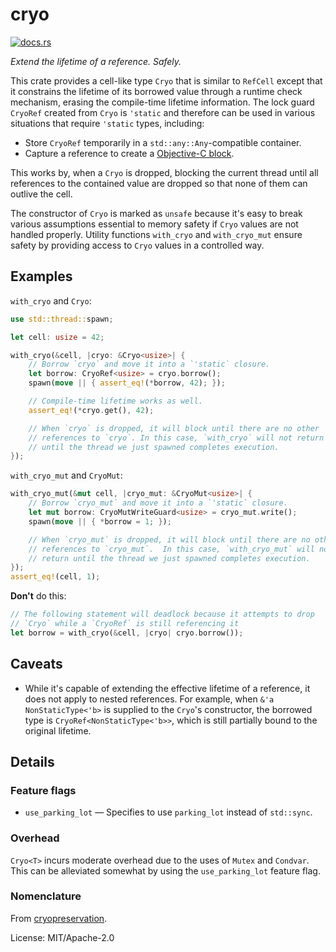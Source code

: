 # cryo

[<img src="https://docs.rs/cryo/badge.svg" alt="docs.rs">](https://docs.rs/cryo/)

*Extend the lifetime of a reference. Safely.*

This crate provides a cell-like type `Cryo` that is similar to `RefCell`
except that it constrains the lifetime of its borrowed value
through a runtime check mechanism, erasing the compile-time lifetime
information. The lock guard `CryoRef` created from `Cryo` is
`'static` and therefore can be used in various situations that require
`'static` types, including:

 - Store `CryoRef` temporarily in a `std::any::Any`-compatible container.
 - Capture a reference to create a [Objective-C block](https://crates.io/crates/block).

This works by, when a `Cryo` is dropped, blocking the current thread until
all references to the contained value are dropped so that none of them can
outlive the cell.

The constructor of `Cryo` is marked as `unsafe` because it's easy to
break various assumptions essential to memory safety if `Cryo` values are
not handled properly. Utility functions `with_cryo` and
`with_cryo_mut` ensure safety by providing access to `Cryo` values in a
controlled way.

## Examples

`with_cryo` and `Cryo`:

```rust
use std::thread::spawn;

let cell: usize = 42;

with_cryo(&cell, |cryo: &Cryo<usize>| {
    // Borrow `cryo` and move it into a `'static` closure.
    let borrow: CryoRef<usize> = cryo.borrow();
    spawn(move || { assert_eq!(*borrow, 42); });

    // Compile-time lifetime works as well.
    assert_eq!(*cryo.get(), 42);

    // When `cryo` is dropped, it will block until there are no other
    // references to `cryo`. In this case, `with_cryo` will not return
    // until the thread we just spawned completes execution.
});
```

`with_cryo_mut` and `CryoMut`:

```rust
with_cryo_mut(&mut cell, |cryo_mut: &CryoMut<usize>| {
    // Borrow `cryo_mut` and move it into a `'static` closure.
    let mut borrow: CryoMutWriteGuard<usize> = cryo_mut.write();
    spawn(move || { *borrow = 1; });

    // When `cryo_mut` is dropped, it will block until there are no other
    // references to `cryo_mut`.  In this case, `with_cryo_mut` will not
    // return until the thread we just spawned completes execution.
});
assert_eq!(cell, 1);
```

**Don't** do this:

```rust
// The following statement will deadlock because it attempts to drop
// `Cryo` while a `CryoRef` is still referencing it
let borrow = with_cryo(&cell, |cryo| cryo.borrow());
```

## Caveats

- While it's capable of extending the effective lifetime of a reference,
  it does not apply to nested references. For example, when
  `&'a NonStaticType<'b>` is supplied to the `Cryo`'s constructor, the
  borrowed type is `CryoRef<NonStaticType<'b>>`, which is still partially
  bound to the original lifetime.

## Details

### Feature flags

 - `use_parking_lot` — Specifies to use `parking_lot` instead of `std::sync`.

### Overhead

`Cryo<T>` incurs moderate overhead due to the uses of `Mutex` and
`Condvar`. This can be alleviated somewhat by using the `use_parking_lot`
feature flag.

### Nomenclature

From [cryopreservation](https://en.wikipedia.org/wiki/Cryopreservation).


License: MIT/Apache-2.0
